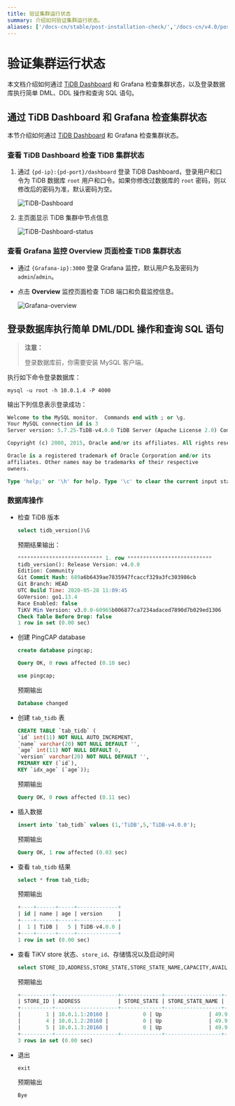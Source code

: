 ```yaml
---
title: 验证集群运行状态
summary: 介绍如何验证集群运行状态。
aliases: ['/docs-cn/stable/post-installation-check/','/docs-cn/v4.0/post-installation-check/']
---
```


# 验证集群运行状态

本文档介绍如何通过 [TiDB Dashboard](/dashboard/dashboard-intro.md) 和 Grafana 检查集群状态，以及登录数据库执行简单 DML、DDL 操作和查询 SQL 语句。

## 通过 TiDB Dashboard 和 Grafana 检查集群状态

本节介绍如何通过 [TiDB Dashboard](/dashboard/dashboard-intro.md) 和 Grafana 检查集群状态。

### 查看 TiDB Dashboard 检查 TiDB 集群状态

1. 通过 `{pd-ip}:{pd-port}/dashboard` 登录 TiDB Dashboard，登录用户和口令为 TiDB 数据库 `root` 用户和口令。如果你修改过数据库的 `root` 密码，则以修改后的密码为准，默认密码为空。

    ![TiDB-Dashboard](https://docs-download.pingcap.com/media/images/docs-cn/tiup/tidb-dashboard.png)

2. 主页面显示 TiDB 集群中节点信息

    ![TiDB-Dashboard-status](https://docs-download.pingcap.com/media/images/docs-cn/tiup/tidb-dashboard-status.png)

### 查看 Grafana 监控 Overview 页面检查 TiDB 集群状态

- 通过 `{Grafana-ip}:3000` 登录 Grafana 监控，默认用户名及密码为 `admin`/`admin`。

- 点击 **Overview** 监控页面检查 TiDB 端口和负载监控信息。

    ![Grafana-overview](https://docs-download.pingcap.com/media/images/docs-cn/tiup/grafana-overview.png)

## 登录数据库执行简单 DML/DDL 操作和查询 SQL 语句

> **注意：**
>
> 登录数据库前，你需要安装 MySQL 客户端。

执行如下命令登录数据库：


```shell
mysql -u root -h 10.0.1.4 -P 4000
```

输出下列信息表示登录成功：

```sql
Welcome to the MySQL monitor.  Commands end with ; or \g.
Your MySQL connection id is 3
Server version: 5.7.25-TiDB-v4.0.0 TiDB Server (Apache License 2.0) Community Edition, MySQL 5.7 compatible

Copyright (c) 2000, 2015, Oracle and/or its affiliates. All rights reserved.

Oracle is a registered trademark of Oracle Corporation and/or its
affiliates. Other names may be trademarks of their respective
owners.

Type 'help;' or '\h' for help. Type '\c' to clear the current input statement.
```

### 数据库操作

+ 检查 TiDB 版本


    ```sql
    select tidb_version()\G
    ```

    预期结果输出：

    ```sql
    *************************** 1. row ***************************
    tidb_version(): Release Version: v4.0.0
    Edition: Community
    Git Commit Hash: 689a6b6439ae7835947fcaccf329a3fc303986cb
    Git Branch: HEAD
    UTC Build Time: 2020-05-28 11:09:45
    GoVersion: go1.13.4
    Race Enabled: false
    TiKV Min Version: v3.0.0-60965b006877ca7234adaced7890d7b029ed1306
    Check Table Before Drop: false
    1 row in set (0.00 sec)
    ```

+ 创建 PingCAP database


    ```sql
    create database pingcap;
    ```

    ```sql
    Query OK, 0 rows affected (0.10 sec)
    ```


    ```sql
    use pingcap;
    ```

    预期输出

    ```sql
    Database changed
    ```

+ 创建 `tab_tidb` 表


    ```sql
    CREATE TABLE `tab_tidb` (
    `id` int(11) NOT NULL AUTO_INCREMENT,
    `name` varchar(20) NOT NULL DEFAULT '',
    `age` int(11) NOT NULL DEFAULT 0,
    `version` varchar(20) NOT NULL DEFAULT '',
    PRIMARY KEY (`id`),
    KEY `idx_age` (`age`));
    ```

    预期输出

    ```sql
    Query OK, 0 rows affected (0.11 sec)
    ```

+ 插入数据


    ```sql
    insert into `tab_tidb` values (1,'TiDB',5,'TiDB-v4.0.0');
    ```

    预期输出

    ```sql
    Query OK, 1 row affected (0.03 sec)
    ```

+ 查看 `tab_tidb` 结果


    ```sql
    select * from tab_tidb;
    ```

    预期输出

    ```sql
    +----+------+-----+-------------+
    | id | name | age | version     |
    +----+------+-----+-------------+
    |  1 | TiDB |   5 | TiDB-v4.0.0 |
    +----+------+-----+-------------+
    1 row in set (0.00 sec)
    ```

+ 查看 TiKV store 状态、`store_id`、存储情况以及启动时间


    ```sql
    select STORE_ID,ADDRESS,STORE_STATE,STORE_STATE_NAME,CAPACITY,AVAILABLE,UPTIME from INFORMATION_SCHEMA.TIKV_STORE_STATUS;
    ```

    预期输出

    ```sql
    +----------+--------------------+-------------+------------------+----------+-----------+--------------------+
    | STORE_ID | ADDRESS            | STORE_STATE | STORE_STATE_NAME | CAPACITY | AVAILABLE | UPTIME             |
    +----------+--------------------+-------------+------------------+----------+-----------+--------------------+
    |        1 | 10.0.1.1:20160 |           0 | Up               | 49.98GiB | 46.3GiB   | 5h21m52.474864026s |
    |        4 | 10.0.1.2:20160 |           0 | Up               | 49.98GiB | 46.32GiB  | 5h21m52.522669177s |
    |        5 | 10.0.1.3:20160 |           0 | Up               | 49.98GiB | 45.44GiB  | 5h21m52.713660541s |
    +----------+--------------------+-------------+------------------+----------+-----------+--------------------+
    3 rows in set (0.00 sec)
    ```

+ 退出


    ```sql
    exit
    ```

    预期输出

    ```sql
    Bye
    ```

